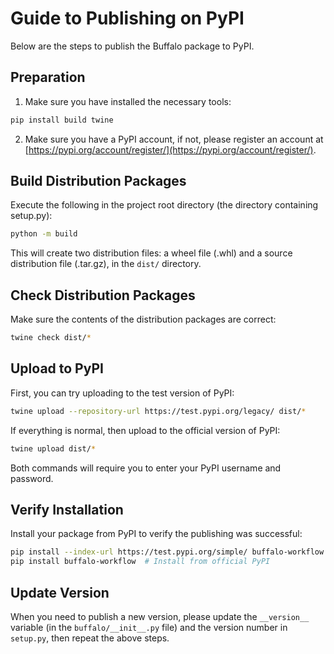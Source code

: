 # Guide to Publishing on PyPI

Below are the steps to publish the Buffalo package to PyPI.

## Preparation

1. Make sure you have installed the necessary tools:

```bash
pip install build twine
```

2. Make sure you have a PyPI account, if not, please register an account at [https://pypi.org/account/register/](https://pypi.org/account/register/).

## Build Distribution Packages

Execute the following in the project root directory (the directory containing setup.py):

```bash
python -m build
```

This will create two distribution files: a wheel file (.whl) and a source distribution file (.tar.gz), in the `dist/` directory.

## Check Distribution Packages

Make sure the contents of the distribution packages are correct:

```bash
twine check dist/*
```

## Upload to PyPI

First, you can try uploading to the test version of PyPI:

```bash
twine upload --repository-url https://test.pypi.org/legacy/ dist/*
```

If everything is normal, then upload to the official version of PyPI:

```bash
twine upload dist/*
```

Both commands will require you to enter your PyPI username and password.

## Verify Installation

Install your package from PyPI to verify the publishing was successful:

```bash
pip install --index-url https://test.pypi.org/simple/ buffalo-workflow  # Install from test PyPI
pip install buffalo-workflow  # Install from official PyPI
```

## Update Version

When you need to publish a new version, please update the `__version__` variable (in the `buffalo/__init__.py` file) and the version number in `setup.py`, then repeat the above steps. 